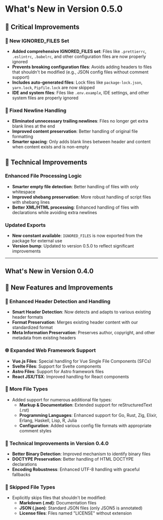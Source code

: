 # What's New in Version 0.5.0

## 🌟 Critical Improvements

### 🚫 New IGNORED_FILES Set

- **Added comprehensive IGNORED_FILES set**: Files like `.prettierrc`, `.eslintrc`, `.babelrc`, and other configuration files are now properly ignored
- **Prevents breaking configuration files**: Avoids adding headers to files that shouldn't be modified (e.g., JSON config files without comment support)
- **Includes auto-generated files**: Lock files like `package-lock.json`, `yarn.lock`, `Pipfile.lock` are now skipped
- **IDE and system files**: Files like `.env.example`, IDE settings, and other system files are properly ignored

### 📝 Fixed Newline Handling

- **Eliminated unnecessary trailing newlines**: Files no longer get extra blank lines at the end
- **Improved content preservation**: Better handling of original file formatting
- **Smarter spacing**: Only adds blank lines between header and content when content exists and is non-empty

## 🔧 Technical Improvements

### Enhanced File Processing Logic

- **Smarter empty file detection**: Better handling of files with only whitespace
- **Improved shebang preservation**: More robust handling of script files with shebang lines
- **Better XML/HTML processing**: Enhanced handling of files with declarations while avoiding extra newlines

### Updated Exports

- **New constant available**: `IGNORED_FILES` is now exported from the package for external use
- **Version bump**: Updated to version 0.5.0 to reflect significant improvements

---

## What's New in Version 0.4.0

## 🌟 New Features and Improvements

### 🔄 Enhanced Header Detection and Handling

- **Smart Header Detection**: Now detects and adapts to various existing header formats
- **Format Preservation**: Merges existing header content with our standardized format
- **Meta Information Preservation**: Preserves author, copyright, and other metadata from existing headers

### 🌐 Expanded Web Framework Support

- **Vue.js Files**: Special handling for Vue Single File Components (SFCs)
- **Svelte Files**: Support for Svelte components
- **Astro Files**: Support for Astro framework files
- **React JSX/TSX**: Improved handling for React components

### 🧩 More File Types

- Added support for numerous additional file types:
  - **Markup & Documentation**: Extended support for reStructuredText (.rst)
  - **Programming Languages**: Enhanced support for Go, Rust, Zig, Elixir, Erlang, Haskell, Lisp, R, Julia
  - **Configuration**: Added various config file formats with appropriate comment styles

### 🔧 Technical Improvements in Version 0.4.0

- **Better Binary Detection**: Improved mechanism to identify binary files
- **DOCTYPE Preservation**: Better handling of HTML DOCTYPE declarations
- **Encoding Robustness**: Enhanced UTF-8 handling with graceful fallbacks

### 🚫 Skipped File Types

- Explicitly skips files that shouldn't be modified:
  - **Markdown (.md)**: Documentation files
  - **JSON (.json)**: Standard JSON files (only JSON5 is annotated)
  - **License files**: Files named "LICENSE" without extension
